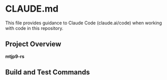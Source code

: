 # CLAUDE.md

This file provides guidance to Claude Code (claude.ai/code) when working with code in this repository.

## Project Overview

**mtjp9-rs**

## Build and Test Commands

